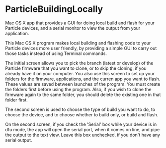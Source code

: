# ParticleBuildingLocally
Mac OS X app that provides a GUI for doing local build and flash for your Particle devices, and a serial monitor to view the output from your application.

This Mac OS X program makes local building and flashing code to your Particle devices more user friendly, by providing a simple GUI to carry out those tasks instead of using Terminal commands.

The initial screen allows you to pick the branch (latest or develop) of the Particle firmware that you want to clone, or to skip the cloning, if you already have it on your computer. You also use this screen to set up your folders for the firmware, applications, and the curren app you want to flash. These values are saved between launches of the program. You must create the folders first before using the program. Also, if you wish to clone the firmware again to the same folder, you should delete the existing one in that folder first.

The second screen is used to choose the type of build you want to do, to choose the device, and to choose whether to build only, or build and flash.

On the second screen, if you check the 'Serial' box while your device is in dfu mode, the app will open the serial port, when it comes on line, and pipe the output to the text view. Leave this box unchecked, if you don't have any serial output.
